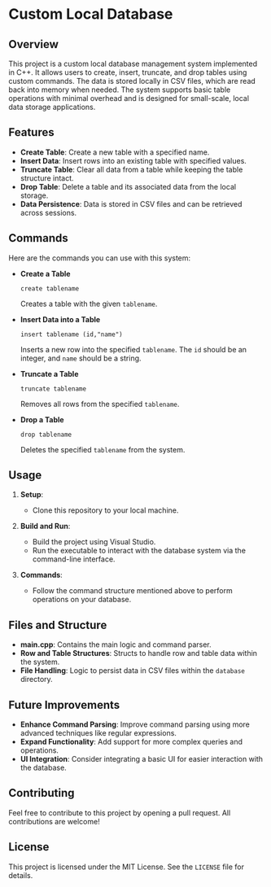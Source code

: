 # Custom Local Database

## Overview

This project is a custom local database management system implemented in C++. It allows users to create, insert, truncate, and drop tables using custom commands. The data is stored locally in CSV files, which are read back into memory when needed. The system supports basic table operations with minimal overhead and is designed for small-scale, local data storage applications.

## Features

- **Create Table**: Create a new table with a specified name.
- **Insert Data**: Insert rows into an existing table with specified values.
- **Truncate Table**: Clear all data from a table while keeping the table structure intact.
- **Drop Table**: Delete a table and its associated data from the local storage.
- **Data Persistence**: Data is stored in CSV files and can be retrieved across sessions.

## Commands

Here are the commands you can use with this system:

- **Create a Table**
  ```
  create tablename
  ```
  Creates a table with the given `tablename`.

- **Insert Data into a Table**
  ```
  insert tablename (id,"name")
  ```
  Inserts a new row into the specified `tablename`. The `id` should be an integer, and `name` should be a string.

- **Truncate a Table**
  ```
  truncate tablename
  ```
  Removes all rows from the specified `tablename`.

- **Drop a Table**
  ```
  drop tablename
  ```
  Deletes the specified `tablename` from the system.

## Usage

1. **Setup**:
   - Clone this repository to your local machine.
    
2. **Build and Run**:
   - Build the project using Visual Studio.
   - Run the executable to interact with the database system via the command-line interface.

3. **Commands**:
   - Follow the command structure mentioned above to perform operations on your database.

## Files and Structure

- **main.cpp**: Contains the main logic and command parser.
- **Row and Table Structures**: Structs to handle row and table data within the system.
- **File Handling**: Logic to persist data in CSV files within the `database` directory.

## Future Improvements

- **Enhance Command Parsing**: Improve command parsing using more advanced techniques like regular expressions.
- **Expand Functionality**: Add support for more complex queries and operations.
- **UI Integration**: Consider integrating a basic UI for easier interaction with the database.

## Contributing

Feel free to contribute to this project by opening a pull request. All contributions are welcome!

## License

This project is licensed under the MIT License. See the `LICENSE` file for details.
